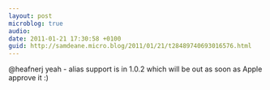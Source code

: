 ```yaml
---
layout: post
microblog: true
audio: 
date: 2011-01-21 17:30:58 +0100
guid: http://samdeane.micro.blog/2011/01/21/t28489740693016576.html
---
```

@heafnerj yeah - alias support is in 1.0.2 which will be out as soon as Apple approve it :)
